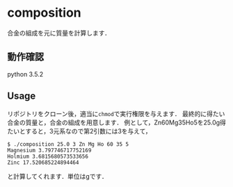 # composition
合金の組成を元に質量を計算します．

## 動作確認
python 3.5.2

## Usage
リポジトリをクローン後，適当に`chmod`で実行権限を与えます．
最終的に得たい合金の質量と，合金の組成を用意します．
例として，Zn60Mg35Ho5を25.0g得たいとすると，3元系なので第2引数には3を与えて，
```
$ ./composition 25.0 3 Zn Mg Ho 60 35 5
Magnesium 3.797746717752169
Holmium 3.6815680573533656
Zinc 17.520685224894464
```
と計算してくれます．単位はgです．
